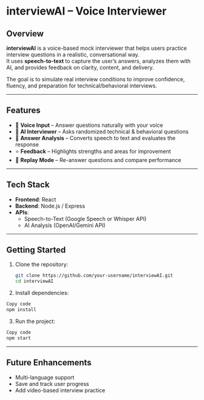 # interviewAI – Voice Interviewer

## Overview
**interviewAI** is a voice-based mock interviewer that helps users practice interview questions in a realistic, conversational way.  
It uses **speech-to-text** to capture the user’s answers, analyzes them with AI, and provides feedback on clarity, content, and delivery.  

The goal is to simulate real interview conditions to improve confidence, fluency, and preparation for technical/behavioral interviews.  

---

## Features
- 🎤 **Voice Input** – Answer questions naturally with your voice  
- 🤖 **AI Interviewer** – Asks randomized technical & behavioral questions  
- 📝 **Answer Analysis** – Converts speech to text and evaluates the response  
- ⭐ **Feedback** – Highlights strengths and areas for improvement  
- 🔄 **Replay Mode** – Re-answer questions and compare performance  

---

## Tech Stack
- **Frontend**: React  
- **Backend**: Node.js / Express  
- **APIs**:  
  - Speech-to-Text (Google Speech or Whisper API)  
  - AI Analysis (OpenAI/Gemini API)  

---

## Getting Started
1. Clone the repository:
   ```bash
   git clone https://github.com/your-username/interviewAI.git
   cd interviewAI
   ```
2. Install dependencies:
  ```bash
  Copy code
  npm install
  ```

3. Run the project:
  ```bash
  Copy code
  npm start
  ```

---

## Future Enhancements
- Multi-language support  
- Save and track user progress  
- Add video-based interview practice  
